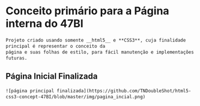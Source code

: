# Conceito primário para a Página interna do 47BI
    Projeto criado usando somente __html5__ e **CSS3**, cuja finalidade principal é representar o conceito da 
    página e suas folhas de estilo, para fácil manutenção e implementações futuras.
    
## Página Inicial Finalizada
    ![página principal finalizada](https://github.com/TNDoubleShot/html5-css3-concept-47BI/blob/master/img/pagina_incial.png)
